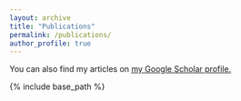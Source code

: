 ```yaml
---
layout: archive
title: "Publications"
permalink: /publications/
author_profile: true
---
```


You can also find my articles on <u><a href="{{author.googlescholar}}">my Google Scholar profile</a>.</u>

{% include base_path %}

<script src="https://bibbase.org/show?bib=https://mzuzak.github.io/publications/pubs.bib&jsonp=1"></script>